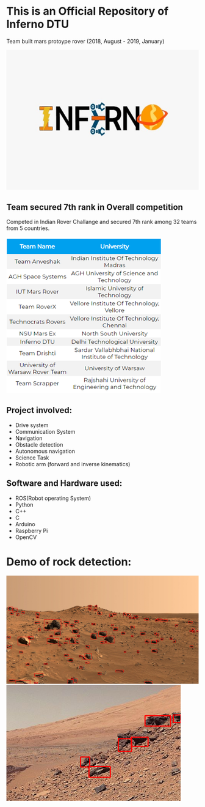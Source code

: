 # This is an Official Repository of Inferno DTU  
Team built mars protoype rover (2018, August - 2019, January)

![img](src/inferno.jpg)


## Team secured 7th rank in Overall competition
Competed in Indian Rover Challange and secured 7th rank among 32 teams from 5 countries.

![img12](src/Final.png)

## Project involved:
- Drive system
- Communication System
- Navigation
- Obstacle detection
- Autonomous navigation
- Science Task
- Robotic arm (forward and inverse kinematics)

## Software and Hardware used:
- ROS(Robot operating System)
- Python
- C++
- C
- Arduino
- Raspberry Pi
- OpenCV

# Demo of rock detection:
![img](src/rock.png)
![img](src/rock1.png)
